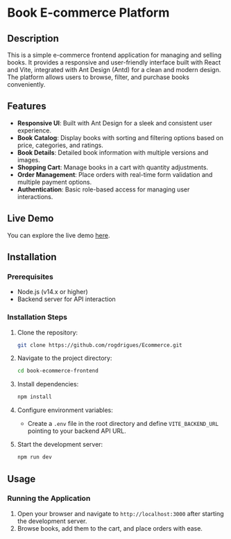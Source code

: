 # Book E-commerce Platform

## Description
This is a simple e-commerce frontend application for managing and selling books. It provides a responsive and user-friendly interface built with React and Vite, integrated with Ant Design (Antd) for a clean and modern design. The platform allows users to browse, filter, and purchase books conveniently.

## Features
- **Responsive UI**: Built with Ant Design for a sleek and consistent user experience.
- **Book Catalog**: Display books with sorting and filtering options based on price, categories, and ratings.
- **Book Details**: Detailed book information with multiple versions and images.
- **Shopping Cart**: Manage books in a cart with quantity adjustments.
- **Order Management**: Place orders with real-time form validation and multiple payment options.
- **Authentication**: Basic role-based access for managing user interactions.

## Live Demo
You can explore the live demo [here](https://ecommerce-theta-lovat-23.vercel.app).

## Installation

### Prerequisites
- Node.js (v14.x or higher)
- Backend server for API interaction

### Installation Steps
1. Clone the repository:
    ```bash
    git clone https://github.com/rogdrigues/Ecommerce.git
    ```
2. Navigate to the project directory:
    ```bash
    cd book-ecommerce-frontend
    ```
3. Install dependencies:
    ```bash
    npm install
    ```
4. Configure environment variables:
    - Create a `.env` file in the root directory and define `VITE_BACKEND_URL` pointing to your backend API URL.

5. Start the development server:
    ```bash
    npm run dev
    ```

## Usage

### Running the Application
1. Open your browser and navigate to `http://localhost:3000` after starting the development server.
2. Browse books, add them to the cart, and place orders with ease.
